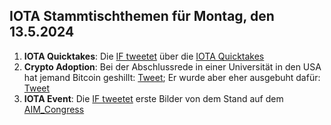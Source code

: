 ## IOTA Stammtischthemen für Montag, den 13.5.2024

1. **IOTA Quicktakes**: Die [IF tweetet](https://x.com/iota/status/1787407007651103164) über die [IOTA Quicktakes](https://x.com/iota/status/1787407007651103164)
2. **Crypto Adoption**: Bei der Abschlussrede in einer Universität in den USA hat jemand Bitcoin geshillt: [Tweet](https://x.com/TheBTCTherapist/status/1787647989177008599); Er wurde aber eher ausgebuht dafür: [Tweet](https://x.com/sunny051488/status/1787682548522614838)
3. **IOTA Event**: Die [IF tweetet](https://x.com/iota/status/1787739851124535333) erste Bilder von dem Stand auf dem [AIM_Congress](https://twitter.com/AIM_Congress)
